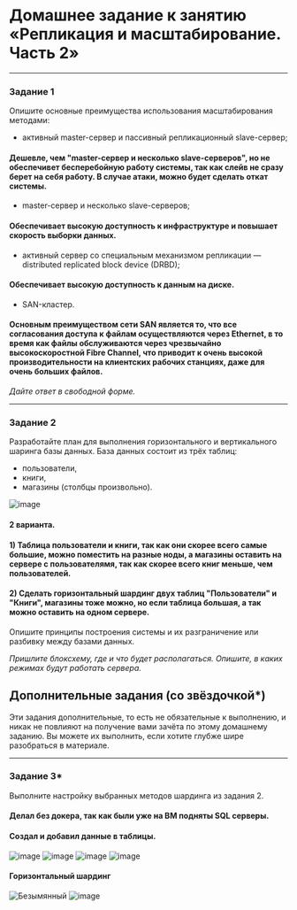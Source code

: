 # Домашнее задание к занятию «Репликация и масштабирование. Часть 2»

---

### Задание 1

Опишите основные преимущества использования масштабирования методами:

- активный master-сервер и пассивный репликационный slave-сервер; 
#### Дешевле, чем "master-сервер и несколько slave-серверов", но не обеспечивет бесперебойную работу системы, так как слейв не сразу берет на себя работу. В случае атаки, можно будет сделать откат системы.

-  master-сервер и несколько slave-серверов;
#### Обеспечивает высокую доступность к инфраструктуре и повышает скорость выборки данных.


- активный сервер со специальным механизмом репликации — distributed replicated block device (DRBD);
#### Обеспечивает высокую доступность к данным на диске.

- SAN-кластер.
#### Основным преимуществом сети SAN является то, что все согласования доступа к файлам осуществляются через Ethernet, в то время как файлы обслуживаются через чрезвычайно высокоскоростной Fibre Channel, что приводит к очень высокой производительности на клиентских рабочих станциях, даже для очень больших файлов.

*Дайте ответ в свободной форме.*

---

### Задание 2


Разработайте план для выполнения горизонтального и вертикального шаринга базы данных. База данных состоит из трёх таблиц: 

- пользователи, 
- книги, 
- магазины (столбцы произвольно). 

![image](https://github.com/nazarch2000/12-07/assets/106932460/c8a7f47e-a851-4088-9618-9a975439cad2)
#### 2 варианта.
#### 1) Таблица пользователи и книги, так как они скорее всего самые большие, можно поместить на разные ноды, а магазины оставить на сервере с пользователямя, так как скорее всего книг меньше, чем пользователей. 
#### 2) Сделать горизонтальный шардинг двух таблиц "Пользователи" и "Книги", магазины тоже можно, но если таблица большая, а так можно оставить на одном сервере. 


Опишите принципы построения системы и их разграничение или разбивку между базами данных.

*Пришлите блоксхему, где и что будет располагаться. Опишите, в каких режимах будут работать сервера.* 

## Дополнительные задания (со звёздочкой*)
Эти задания дополнительные, то есть не обязательные к выполнению, и никак не повлияют на получение вами зачёта по этому домашнему заданию. Вы можете их выполнить, если хотите глубже шире разобраться в материале.

---
### Задание 3*

Выполните настройку выбранных методов шардинга из задания 2.

#### Делал без докера, так как были уже на ВМ подняты SQL серверы.
#### Создал и добавил данные в таблицы.
![image](https://github.com/nazarch2000/12-07/assets/106932460/3c1a0fc3-091e-4d14-a1f0-eb34fc214395)
![image](https://github.com/nazarch2000/12-07/assets/106932460/02f8ecca-d798-4213-ad91-3061427b66b4)
![image](https://github.com/nazarch2000/12-07/assets/106932460/f00b1e37-f6ea-4400-abba-adff6093c516)
![image](https://github.com/nazarch2000/12-07/assets/106932460/4af03fdb-7388-4eb5-a26e-3933470b7393)

#### Горизонтальный шардинг
![Безымянный](https://github.com/nazarch2000/12-07/assets/106932460/0e20c99d-d483-4efb-8d68-4d3adfaca9ba)
![image](https://github.com/nazarch2000/12-07/assets/106932460/6f9811e7-adb5-4a5e-83e9-34304a1225e0)

